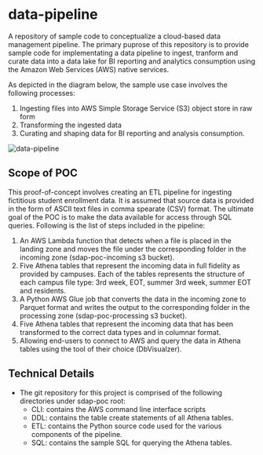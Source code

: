 # data-pipeline
A repository of sample code to conceptualize a cloud-based data management pipeline.
The primary puprose of this repository is to provide sample code for implementating a data pipeline to ingest, tranform and curate data into a data lake for BI reporting and analytics consumption using the Amazon Web Services (AWS) native services.

As depicted in the diagram below, the sample use case involves the following processes:
1. Ingesting files into AWS Simple Storage Service (S3) object store in raw form
2. Transforming the ingested data 
3. Curating and shaping data for BI reporting and analysis consumption.

![data-pipeline](https://user-images.githubusercontent.com/123999086/215606241-d0526b38-c795-4d93-9ef5-a65aea1807ac.jpg)

## Scope of POC
This proof-of-concept involves creating an ETL pipeline for ingesting fictitious student enrollment data. It is assumed that 
source data is provided in the form of ASCII text files in comma spearate (CSV) format. The ultimate goal of the POC is to make the data available for access through SQL queries.
Following is the list of steps included in the pipeline:
1. An AWS Lambda function that detects when a file is placed in the landing zone and moves the file under the corresponding folder in the incoming zone (sdap-poc-incoming s3 bucket).
2. Five Athena tables that represent the incoming data in full fidelity as provided by campuses. Each of the tables represents the structure of each campus file type: 3rd week, EOT, summer 3rd week, summer EOT and residents.
3. A Python AWS Glue job that converts the data in the incoming zone to Parquet format and writes the output to the corresponding folder in the processing zone (sdap-poc-processing s3 bucket).
4. Five Athena tables that represent the incoming data that has been transformed to the correct data types and in columnar format.
5. Allowing end-users to connect to AWS and query the data in Athena tables using the tool of their choice (DbVisualzer).

## Technical Details
- The git repository for this project is comprised of the following directories under sdap-poc root: 
    - CLI: contains the AWS command line interface scripts
    - DDL: contains the table create statements of all Athena tables.
    - ETL: contains the Python source code used for the various components of the pipeline.
    - SQL: contains the sample SQL for querying the Athena tables.

